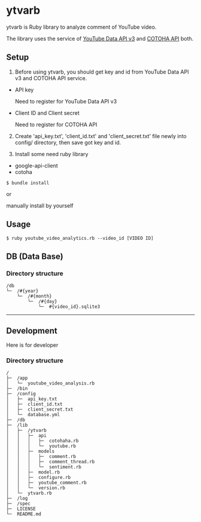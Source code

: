 # ytvarb

ytvarb is Ruby library to analyze comment of YouTube video.

The library uses the service of [YouTube Data API v3](https://developers.google.com/youtube/v3) and [COTOHA API](https://api.ce-cotoha.com/contents/index.html) both.

## Setup

1. Before using ytvarb, you should get key and id from YouTube Data API v3 and COTOHA API service.

- API key

  Need to register for YouTube Data API v3

- Client ID and Client secret

  Need to register for COTOHA API

2. Create 'api_key.txt', 'client_id.txt' and 'client_secret.txt' file newly into config/ directory, then save got key and id.

3. Install some need ruby library

- google-api-client
- cotoha

```
$ bundle install
```

or

manually install by yourself

## Usage

```
$ ruby youtube_video_analytics.rb --video_id [VIDEO ID]
```

## DB (Data Base)

### Directory structure

```
/db									  
└─	/#{year}						  
	└─	/#{month}					  
		└─	/#{day}					  
			└─	#{video_id}.sqlite3	  
```

---

## Development

Here is for developer

### Directory structure

```
/										  
├─	/app								  
│	└─	youtube_video_analysis.rb		  
├─	/bin								  
├─	/config								  
│	├─	api_key.txt						  
│	├─	client_id.txt					  
│	├─	client_secret.txt				  
│	└─	database.yml					  
├─	/db									  
├─	/lib								  
│	├─	/ytvarb							  
│	│	├─	api							  
│	│	│	├─	cotohaha.rb				  
│	│	│	└─	youtube.rb				  
│	│	├─	models						  
│	│	│	├─	comment.rb				  
│	│	│	├─	comment_thread.rb		  
│	│	│	└─	sentiment.rb			  
│	│	├─	model.rb					  
│	│	├─	configure.rb				  
│	│	├─	youtube_comment.rb			  
│	│	└─	version.rb					  
│	└─	ytvarb.rb						  
├─	/log								  
├─	/spec								  
├─	LICENSE								  
└─	README.md							  
```
